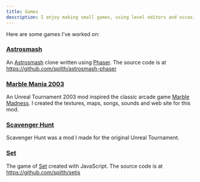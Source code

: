 ```yaml
---
title: Games
description: I enjoy making small games, using level editors and occasionally creating mods.
---
```


Here are some games I've worked on:

### [Astrosmash](http://astrosmash.spilth.org)

An [Astrosmash](https://en.wikipedia.org/wiki/Astrosmash) clone written using [Phaser](http://www.phaser.io). The source code is at <https://github.com/spilth/astrosmash-phaser>

### [Marble Mania 2003](https://vimeo.com/14423454)

An Unreal Tournament 2003 mod inspired the classic arcade game [Marble Madness](https://en.wikipedia.org/wiki/Marble_Madness). I created the textures, maps, songs, sounds and web site for this mod.

### [Scavenger Hunt](http://planetunreal.gamespy.com/View7ace.html?view=Articles.Detail&id=82)

Scavenger Hunt was a mod I made for the original Unreal Tournament. 

### [Set](http://set.spilth.org)

The game of [Set](https://en.wikipedia.org/wiki/Set_(game)) created with JavaScript. The source code is at <https://github.com/spilth/setjs>

